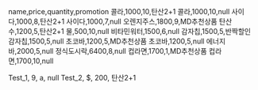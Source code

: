 name,price,quantity,promotion
콜라,1000,10,탄산2+1
콜라,1000,10,null
사이다,1000,8,탄산2+1
사이다,1000,7,null
오렌지주스,1800,9,MD추천상품
탄산수,1200,5,탄산2+1
물,500,10,null
비타민워터,1500,6,null
감자칩,1500,5,반짝할인
감자칩,1500,5,null
초코바,1200,5,MD추천상품
초코바,1200,5,null
에너지바,2000,5,null
정식도시락,6400,8,null
컵라면,1700,1,MD추천상품
컵라면,1700,10,null


Test_1, 9, a, null
Test_2, $, 200, 탄산2+1
